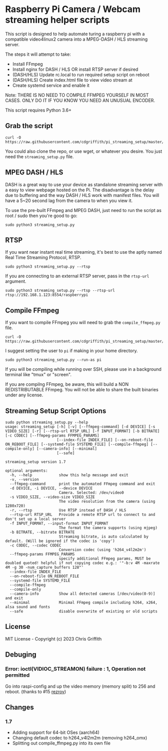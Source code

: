 # Raspberry Pi Camera / Webcam streaming helper scripts

This script is designed to help automate turing a raspberry pi with a
compatible video4linux2 camera into a MPEG-DASH / HLS streaming server.

The steps it will attempt to take:

* Install FFmpeg
* Install nginx for DASH / HLS OR install RTSP server if desired
* (DASH/HLS) Update rc.local to run required setup script on reboot
* (DASH/HLS) Create index.html file to view video stream at
* Create systemd service and enable it

Note: THERE IS NO NEED TO COMPILE FFMPEG YOURSELF IN MOST CASES. ONLY DO IT IF YOU KNOW YOU NEED AN UNUSUAL ENCODER.

This script requires Python 3.6+

## Grab the script

```
curl -O https://raw.githubusercontent.com/cdgriffith/pi_streaming_setup/master/streaming_setup.py
```

You could also clone the repo, or use wget, or whatever you desire. You just need the `streaming_setup.py` file.


## MPEG DASH / HLS

DASH is a great way to use your device as standalone streaming server with a easy to view webpage hosted on the Pi.
The disadvantage is the delay due to buffering and the way DASH / HLS work with manifest files. You will have a 5~20
second lag from the camera to when you view it.

To use the pre-built FFmpeg and MPEG DASH, just need to run the script as root / sudo then you're good to go:

```
sudo python3 streaming_setup.py
```

## RTSP

If you want near instant real time streaming, it's best to use the aptly named Real Time Streaming Protocol, RTSP.

```
sudo python3 streaming_setup.py --rtsp
```

If you are connecting to an external RTSP server, pass in the `rtsp-url` argument.

```
sudo python3 streaming_setup.py --rtsp --rtsp-url rtsp://192.168.1.123:8554/raspberrypi
```

## Compile FFmpeg
If you want to compile FFmpeg you will need to grab the `compile_ffmpeg.py` file.


```
curl -O https://raw.githubusercontent.com/cdgriffith/pi_streaming_setup/master/compile_ffmpeg.py
```

I suggest setting the user to `pi` if making in your home directory.

```
sudo python3 streaming_setup.py --run-as pi
```

If you will be compiling while running over SSH, please use in a background terminal like "tmux" or "screen".

If you are compilng FFmpeg, be aware, this will build a NON REDISTRIBUTABLE FFmpeg.
You will not be able to share the built binaries under any license.


## Streaming Setup Script Options

```
sudo python streaming_setup.py --help
usage: streaming_setup [-h] [-v] [--ffmpeg-command] [-d DEVICE] [-s VIDEO_SIZE] [-r] [--rtsp-url RTSP_URL] [-f INPUT_FORMAT] [-b BITRATE] [-c CODEC] [--ffmpeg-params FFMPEG_PARAMS]
                       [--index-file INDEX_FILE] [--on-reboot-file ON_REBOOT_FILE] [--systemd-file SYSTEMD_FILE] [--compile-ffmpeg] [--compile-only] [--camera-info] [--minimal]
                       [--safe]

streaming_setup version 1.7

optional arguments:
  -h, --help            show this help message and exit
  -v, --version
  --ffmpeg-command      print the automated FFmpeg command and exit
  -d DEVICE, -i DEVICE, --device DEVICE
                        Camera. Selected: /dev/video0
  -s VIDEO_SIZE, --video-size VIDEO_SIZE
                        The video resolution from the camera (using 1280x720)
  -r, --rtsp            Use RTSP instead of DASH / HLS
  --rtsp-url RTSP_URL   Provide a remote RTSP url to connect to and don't set up a local server
  -f INPUT_FORMAT, --input-format INPUT_FORMAT
                        The format the camera supports (using mjpeg)
  -b BITRATE, --bitrate BITRATE
                        Streaming bitrate, is auto calculated by default. (Will be ignored if the codec is 'copy')
  -c CODEC, --codec CODEC
                        Conversion codec (using 'h264_v4l2m2m')
  --ffmpeg-params FFMPEG_PARAMS
                        specify additional FFmpeg params, MUST be doubled quoted! helpful if not copying codec e.g.: '"-b:v 4M -maxrate 4M -g 30 -num_capture_buffers 128"'
  --index-file INDEX_FILE
  --on-reboot-file ON_REBOOT_FILE
  --systemd-file SYSTEMD_FILE
  --compile-ffmpeg
  --compile-only
  --camera-info         Show all detected cameras [/dev/video(0-9)] and exit
  --minimal             Minimal FFmpeg compile including h264, x264, alsa sound and fonts
  --safe                disable overwrite of existing or old scripts
```

## License

MIT License - Copyright (c) 2023 Chris Griffith


## Debuging

### Error: ioctl(VIDIOC_STREAMON) failure : 1, Operation not permitted

Go into raspi-config and up the video memory (memory split) to 256 and reboot. (thanks to #15 [rezrov](https://github.com/cdgriffith/pi_streaming_setup/issues/15))


## Changes

### 1.7

* Adding support for 64-bit OSes (aarch64)
* Changing default codec to h264_v4l2m2m (removing h264_omx)
* Splitting out compile_ffmpeg.py into its own file
